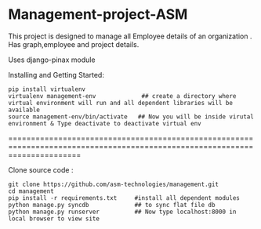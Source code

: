 Management-project-ASM 
=====================

This project is designed to manage all Employee details of an organization . Has graph,employee and project details.

Uses django-pinax module


Installing and Getting Started:

    pip install virtualenv
    virtualenv management-env             ## create a directory where virtual environment will run and all dependent libraries will be available
    source management-env/bin/activate   ## Now you will be inside virutal environment & Type deactivate to deactivate virtual env
    
    
============================================================================================================================

Clone source code :
	
	git clone https://github.com/asm-technologies/management.git
	cd management
	pip install -r requirements.txt     #install all dependent modules
	python manage.py syncdb				## to sync flat file db
	python manage.py runserver		    ## Now type localhost:8000 in local browser to view site
